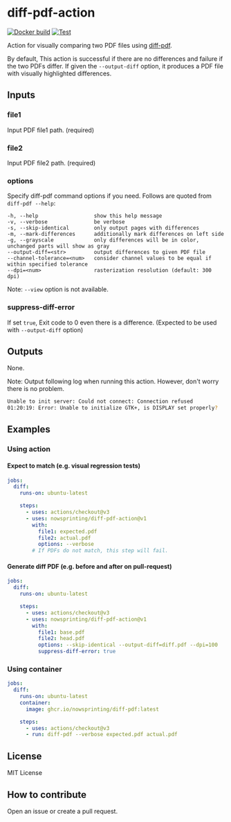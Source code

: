 # diff-pdf-action

[![Docker build](https://github.com/nowsprinting/diff-pdf-action/actions/workflows/build-image.yml/badge.svg)](https://github.com/nowsprinting/diff-pdf-action/actions/workflows/build-image.yml)
[![Test](https://github.com/nowsprinting/diff-pdf-action/actions/workflows/test.yml/badge.svg)](https://github.com/nowsprinting/diff-pdf-action/actions/workflows/test.yml)

Action for visually comparing two PDF files using [diff-pdf](https://github.com/vslavik/diff-pdf).

By default, This action is successful if there are no differences and failure if the two PDFs differ.
If given the `--output-diff` option, it produces a PDF file with visually highlighted differences.


## Inputs

### file1

Input PDF file1 path.
(required)

### file2

Input PDF file2 path.
(required)

### options

Specify diff-pdf command options if you need.
Follows are quoted from `diff-pdf --help`:

```
-h, --help               	show this help message
-v, --verbose            	be verbose
-s, --skip-identical     	only output pages with differences
-m, --mark-differences   	additionally mark differences on left side
-g, --grayscale          	only differences will be in color, unchanged parts will show as gray
--output-diff=<str>      	output differences to given PDF file
--channel-tolerance=<num>	consider channel values to be equal if within specified tolerance
--dpi=<num>              	rasterization resolution (default: 300 dpi)
```

Note: `--view` option is not available.

### suppress-diff-error

If set `true`, Exit code to 0 even there is a difference.
(Expected to be used with `--output-diff` option)


## Outputs

None.

Note: Output following log when running this action. However, don't worry there is no problem.
```bash
Unable to init server: Could not connect: Connection refused
01:20:19: Error: Unable to initialize GTK+, is DISPLAY set properly?
```


## Examples

### Using action

#### Expect to match (e.g. visual regression tests)

```yaml
jobs:
  diff:
    runs-on: ubuntu-latest

    steps:
      - uses: actions/checkout@v3
      - uses: nowsprinting/diff-pdf-action@v1
        with:
          file1: expected.pdf
          file2: actual.pdf
          options: --verbose
        # If PDFs do not match, this step will fail.
```

#### Generate diff PDF (e.g. before and after on pull-request)

```yaml
jobs:
  diff:
    runs-on: ubuntu-latest

    steps:
      - uses: actions/checkout@v3
      - uses: nowsprinting/diff-pdf-action@v1
        with:
          file1: base.pdf
          file2: head.pdf
          options: --skip-identical --output-diff=diff.pdf --dpi=100
          suppress-diff-error: true
```

### Using container

```yaml
jobs:
  diff:
    runs-on: ubuntu-latest
    container:
      image: ghcr.io/nowsprinting/diff-pdf:latest

    steps:
      - uses: actions/checkout@v3
      - run: diff-pdf --verbose expected.pdf actual.pdf
```


## License

MIT License


## How to contribute

Open an issue or create a pull request.
